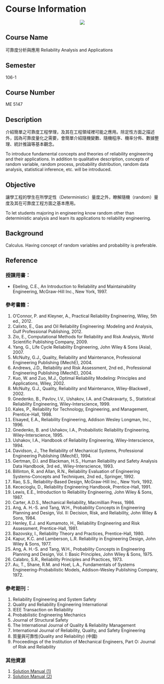 # Course Information

<p align="center">
  <img src="https://i.imgur.com/RIUZGYC.png">
</p>

## Course Name

可靠度分析與應用
Reliability Analysis and Applications

## Semester

106-1

## Course Number

ME 5147

## Description

介紹簡單之可靠度工程學理，及其在工程領域裡可能之應用。除定性方面之描述外，因為可靠度量化之需要，會簡單介紹隨機變數、隨機程序、機率分佈、數據整理、統計推論等基本觀念。 

To introduce fundamental concepts and theories of reliability engineering and their applications. In addition to qualitative description, concepts of random variable, random process, probability distribution, random data analysis, statistical inference, etc. will be introduced. 

## Objective

讓學工程的學生在所學定性（Deterministic）量度之外，瞭解隨機（random）量度及其在可靠度工程方面之基本應用。 

To let students majoring in engineering know random other than deterministic analysis and learn its applications to reliability engineering.  

## Background

Calculus. Having concept of random variables and probability is preferable. 

## Reference

### 授課用書：

- Ebeling, C.E., An Introduction to Reliability and Maintainability Engineering, McGraw-Hill Inc., New York, 1997. 

### 參考書籍： 

1. O’Connor, P. and Kleyner, A., Practical Reliability Engineering, Wiley, 5th ed., 2012. 
2. Calixto, E., Gas and Oil Reliability Engineering: Modeling and Analysis, Gulf Professional Publishing, 2012. 
3. Zio, E., Computational Methods for Reliability and Risk Analysis, World Scientific Publishing Company, 2009. 
4. Yang, G., Life Cycle Reliability Engineering, John Wiley & Sons (Asia), 2007. 
5. McNulty, G.J., Quality, Reliability and Maintenance, Professional Engineering Publishing (IMechE), 2004. 
6. Andrews, J.D., Reliability and Risk Assessment, 2nd ed., Professional Engineering Publishing (IMechE), 2004. 
7. Kuo, W. and Zuo, M.J., Optimal Reliability Modeling: Principles and Applications, Wiley, 2002. 
8. McNulty, G.J., Quality, Reliability and Maintenance, Wiley-Blackwell , 2002. 
9. Gnedenko, B., Pavlov, I.V., Ushakov, I.A. and Chakravarty, S., Statistical Reliability Engineering, Wiley-Interscience, 1999. 
10. Kales, P., Reliability for Technology, Engineering, and Management, Prentice-Hall, 1998. 
11. Elsayed, E.A., Reliability Engineering, Addison Wesley Longman, Inc., 1996. 
12. Gnedenko, B. and Ushakov, I.A., Probabilistic Reliability Engineering, Wiley-Interscience, 1995. 
13. Ushakov, I.A., Handbook of Reliability Engineering, Wiley-Interscience, 1994. 
14. Davidson, J., The Reliability of Mechanical Systems, Professional Engineering Publishing (IMechE), 1994. 
15. Gertman, D.I. and Blackman, H.S., Human Reliability and Safety Analysis Data Handbook, 3rd ed., Wiley-Interscience, 1993. 
16. Billinton, R. and Allan, R.N., Reliability Evaluation of Engineering Systems-Concepts and Techniques, 2nd ed., Springer, 1992. 
17. Rao, S.S., Reliability-Based Design, McGraw-Hill Inc., New York, 1992. 
18. Kececioglu, D., Reliability Engineering Handbook, Prentice-Hall, 1991. 
19. Lewis, E.E., Introduction to Reliability Engineering, John Wiley & Sons, 1987. 
20. Carter, A.D.S., Mechanical Reliability, Macmillian Press, 1986. 
21. Ang, A. H.-S. and Tang, W.H., Probability Concepts in Engineering Planning and Design, Vol. II: Decision, Risk, and Reliability, John Wiley & Sons, 1984. 
22. Henley, E.J. and Kumamoto, H., Reliability Engineering and Risk Assessment, Prentice-Hall, 1981. 
23. Bazovsky, I., Reliability Theory and Practices, Prentice-Hall, 1980. 
24. Kapur, K.C. and Lamberson, L.R. Reliability in Engineering Design, John Wiley & Sons, 1977. 
25. Ang, A. H.-S. and Tang, W.H., Probability Concepts in Engineering Planning and Design, Vol. I: Basic Principles, John Wiley & Sons, 1975. 
26. Calabro, S.R., Reliability Principles and Practices, 1973. 
27. Au, T., Shane, R.M. and Hoel, L.A., Fundamentals of Systems Engineering-Probabilistic Models, Addison-Wesley Publishing Company, 1972. 

### 參考期刊： 

1. Reliability Engineering and System Safety 
2. Quality and Reliability Engineering International 
3. IEEE Transaction on Reliability 
4. Probabilistic Engineering Mechanics 
5. Journal of Structural Safety 
6. The International Journal of Quality & Reliability Management 
7. International Journal of Reliability, Quality, and Safety Engineering 
8. 質量與可靠性(Quality and Reliability) (中國) 
9. Proceedings of the Institution of Mechanical Engineers, Part O: Journal of Risk and Reliability 

### 其他資源

1. [Solution Manual (1)](https://goo.gl/SiQCCk)
2. [Solution Manual (2)](https://goo.gl/UrQm8j)
